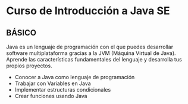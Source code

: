 # Curso de Introducción a Java SE

## BÁSICO

Java es un lenguaje de programación con el que puedes desarrollar software multiplataforma gracias a la JVM (Máquina Virtual de Java). Aprende las características fundamentales del lenguaje y desarrolla tus propios proyectos.

- Conocer a Java como lenguaje de programación
- Trabajar con Variables en Java
- Implementar estructuras condicionales
- Crear funciones usando Java
